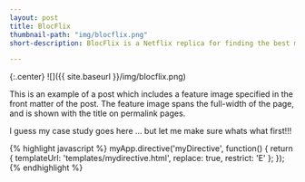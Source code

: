 ```yaml
---
layout: post
title: BlocFlix
thumbnail-path: "img/blocflix.png"
short-description: BlocFlix is a Netflix replica for finding the best movies and watching them online.

---
```

{:.center}
![]({{ site.baseurl }}/img/blocflix.png)

This is an example of a post which includes a feature image specified in the front matter of the post. The feature image spans the full-width of the page, and is shown with the title on permalink pages.

I guess my case study goes here ... but let me make sure whats what first!!!

{% highlight javascript %}
myApp.directive('myDirective', function() {
    return {
        templateUrl: 'templates/mydirective.html',
        replace: true,
        restrict: 'E'
    };
});
{% endhighlight %}
